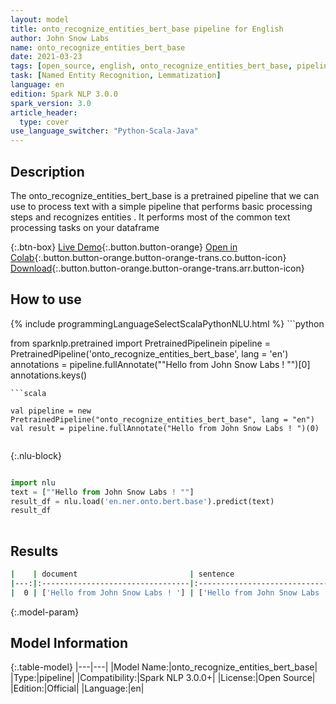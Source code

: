 ```yaml
---
layout: model
title: onto_recognize_entities_bert_base pipeline for English
author: John Snow Labs
name: onto_recognize_entities_bert_base
date: 2021-03-23
tags: [open_source, english, onto_recognize_entities_bert_base, pipeline, en]
task: [Named Entity Recognition, Lemmatization]
language: en
edition: Spark NLP 3.0.0
spark_version: 3.0
article_header:
  type: cover
use_language_switcher: "Python-Scala-Java"
---
```


## Description

The onto_recognize_entities_bert_base is a pretrained pipeline that we can use to process text with a simple pipeline that performs basic processing steps 
        and recognizes entities .
         It performs most of the common text processing tasks on your dataframe

{:.btn-box}
[Live Demo](https://demo.johnsnowlabs.com/public/NER_EN_18/){:.button.button-orange}
[Open in Colab](https://colab.research.google.com/github/JohnSnowLabs/spark-nlp-workshop/blob/master/tutorials/streamlit_notebooks/NER_EN.ipynb){:.button.button-orange.button-orange-trans.co.button-icon}
[Download](https://s3.amazonaws.com/auxdata.johnsnowlabs.com/public/models/onto_recognize_entities_bert_base_en_3.0.0_3.0_1616474549934.zip){:.button.button-orange.button-orange-trans.arr.button-icon}

## How to use



<div class="tabs-box" markdown="1">
{% include programmingLanguageSelectScalaPythonNLU.html %}
```python

from sparknlp.pretrained import PretrainedPipelinein
pipeline = PretrainedPipeline('onto_recognize_entities_bert_base', lang = 'en')
annotations =  pipeline.fullAnnotate(""Hello from John Snow Labs ! "")[0]
annotations.keys()

```
```scala

val pipeline = new PretrainedPipeline("onto_recognize_entities_bert_base", lang = "en")
val result = pipeline.fullAnnotate("Hello from John Snow Labs ! ")(0)


```

{:.nlu-block}
```python

import nlu
text = [""Hello from John Snow Labs ! ""]
result_df = nlu.load('en.ner.onto.bert.base').predict(text)
result_df
    
```
</div>

## Results

```bash
|    | document                         | sentence                        | token                                          | embeddings                   | ner                                        | entities           |
|---:|:---------------------------------|:--------------------------------|:-----------------------------------------------|:-----------------------------|:-------------------------------------------|:-------------------|
|  0 | ['Hello from John Snow Labs ! '] | ['Hello from John Snow Labs !'] | ['Hello', 'from', 'John', 'Snow', 'Labs', '!'] | [[-0.085488274693489,.,...]] | ['O', 'O', 'B-ORG', 'I-ORG', 'I-ORG', 'O'] | ['John Snow Labs'] |
```

{:.model-param}
## Model Information

{:.table-model}
|---|---|
|Model Name:|onto_recognize_entities_bert_base|
|Type:|pipeline|
|Compatibility:|Spark NLP 3.0.0+|
|License:|Open Source|
|Edition:|Official|
|Language:|en|